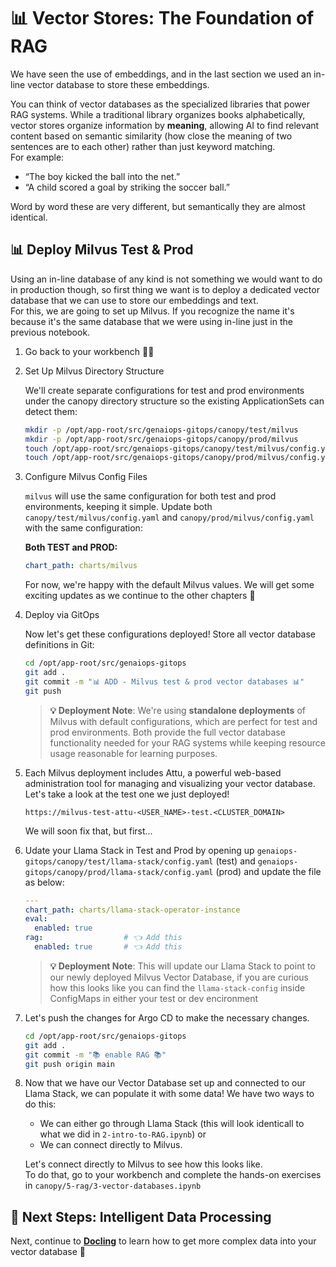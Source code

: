 # 📊 Vector Stores: The Foundation of RAG

<div class="terminal-curl"></div>

We have seen the use of embeddings, and in the last section we used an in-line vector database to store these embeddings.

You can think of vector databases as the specialized libraries that power RAG systems. While a traditional library organizes books alphabetically, vector stores organize information by **meaning**, allowing AI to find relevant content based on semantic similarity (how close the meaning of two sentences are to each other) rather than just keyword matching.  
For example: 
- “The boy kicked the ball into the net.”
- “A child scored a goal by striking the soccer ball.”

Word by word these are very different, but semantically they are almost identical.

## 📊 Deploy Milvus Test & Prod

Using an in-line database of any kind is not something we would want to do in production though, so first thing we want is to deploy a dedicated vector database that we can use to store our embeddings and text.  
For this, we are going to set up Milvus. If you recognize the name it's because it's the same database that we were using in-line just in the previous notebook.

1. Go back to your workbench 🧑‍🏭

2. Set Up Milvus Directory Structure

    We'll create separate configurations for test and prod environments under the canopy directory structure so the existing ApplicationSets can detect them:

    ```bash
    mkdir -p /opt/app-root/src/genaiops-gitops/canopy/test/milvus
    mkdir -p /opt/app-root/src/genaiops-gitops/canopy/prod/milvus
    touch /opt/app-root/src/genaiops-gitops/canopy/test/milvus/config.yaml
    touch /opt/app-root/src/genaiops-gitops/canopy/prod/milvus/config.yaml
    ```

3. Configure Milvus Config Files

    `milvus` will use the same configuration for both test and prod environments, keeping it simple. Update both `canopy/test/milvus/config.yaml` and `canopy/prod/milvus/config.yaml` with the same configuration:

    **Both TEST and PROD:**

    ```yaml
    chart_path: charts/milvus
    ```

    For now, we're happy with the default Milvus values. We will get some exciting updates as we continue to the other chapters 🤭

4. Deploy via GitOps

    Now let's get these configurations deployed! Store all vector database definitions in Git:

    ```bash
    cd /opt/app-root/src/genaiops-gitops
    git add .
    git commit -m "📊 ADD - Milvus test & prod vector databases 📊"
    git push
    ```

    > **💡 Deployment Note**: We're using **standalone deployments** of Milvus with default configurations, which are perfect for test and prod environments. Both provide the full vector database functionality needed for your RAG systems while keeping resource usage reasonable for learning purposes.

5. Each Milvus deployment includes Attu, a powerful web-based administration tool for managing and visualizing your vector database.
    Let's take a look at the test one we just deployed!
    ```
    https://milvus-test-attu-<USER_NAME>-test.<CLUSTER_DOMAIN>
    ```
    We will soon fix that, but first...
    <!-- As you can see, it's completely empty, let's fix that 🔨  
    Go to your workbench and complete the hands-on exercises in `canopy/5-rag/3-vector-databases.ipynb`.  
    This walks you through interacting with the vector database (without Llama Stack, we will add in Llama Stack for test and prod soon). -->

6. Udate your Llama Stack in Test and Prod by opening up `genaiops-gitops/canopy/test/llama-stack/config.yaml` (test) and `genaiops-gitops/canopy/prod/llama-stack/config.yaml` (prod) and update the file as below:

    ```yaml
    ---
    chart_path: charts/llama-stack-operator-instance
    eval:
      enabled: true
    rag:                  # 👈 Add this 
      enabled: true       # 👈 Add this 
    ```
    > **💡 Deployment Note**: This will update our Llama Stack to point to our newly deployed Milvus Vector Database, if you are curious how this looks like you can find the `llama-stack-config` inside ConfigMaps in either your test or dev encironment

7. Let's push the changes for Argo CD to make the necessary changes.

    ```bash
    cd /opt/app-root/src/genaiops-gitops
    git add .
    git commit -m "📚 enable RAG 📚"
    git push origin main
    ```

8. Now that we have our Vector Database set up and connected to our Llama Stack, we can populate it with some data!
    We have two ways to do this:
    - We can either go through Llama Stack (this will look identicall to what we did in `2-intro-to-RAG.ipynb`) or
    - We can connect directly to Milvus.
    
    Let's connect directly to Milvus to see how this looks like.  
    To do that, go to your workbench and complete the hands-on exercises in `canopy/5-rag/3-vector-databases.ipynb` 


## 🎯 Next Steps: Intelligent Data Processing

Next, continue to **[Docling](./3-docling.md)** to learn how to get more complex data into your vector database 🙌